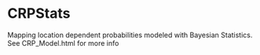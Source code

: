 # CRPStats
Mapping location dependent probabilities modeled with Bayesian Statistics.
See CRP_Model.html for more info
